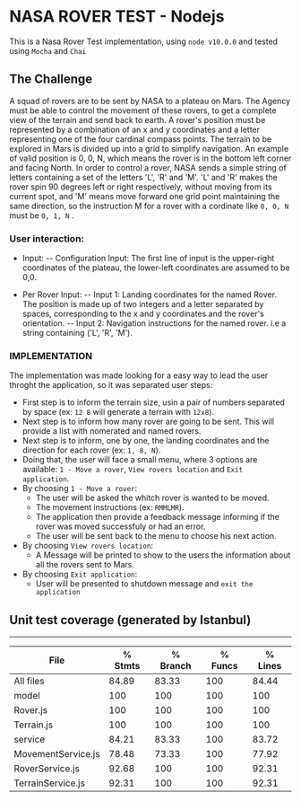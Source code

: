 # NASA ROVER TEST - Nodejs

This is a Nasa Rover Test implementation, using `node v10.0.0`  and tested using `Mocha` and `Chai`

## The Challenge
A squad of rovers are to be sent by NASA to a plateau on Mars.
The Agency must be able to control the movement of these rovers, to get a complete view of the terrain and send back to earth.
A rover's position must be represented by a combination of an x and y coordinates and a letter representing one of the four cardinal compass points. The terrain to be explored in Mars is divided up into a grid to simplify navigation. 
An example of valid position is 0, 0, N, which means the rover is in the bottom left corner and facing North.
In order to control a rover, NASA sends a simple string of letters containing a set of the letters 'L', 'R' and 'M'. 'L' and 'R' makes the rover spin 90 degrees left or right respectively, without moving from its current spot, and 'M' means move forward one grid point maintaining the same direction, so the instruction M for a rover with a cordinate like `0, 0, N` must be `0, 1, N` .

### User interaction:
* Input:
-- Configuration Input: The first line of input is the upper-right coordinates of the plateau, the lower-left coordinates are assumed to be 0,0.

* Per Rover Input:
-- Input 1: Landing coordinates for the named Rover. The position is made up of two integers and a letter separated by spaces, corresponding to the x and y coordinates and the rover's orientation.
-- Input 2: Navigation instructions for the named rover. i.e a string containing ('L', 'R', 'M').

### IMPLEMENTATION
The implementation was made looking for a easy way to lead the user throght the application, so it was separated user steps:
* First step is to inform the terrain size, usin a pair of numbers separated by space (ex: `12 8` will generate a terrain with `12x8`).
* Next step is to inform how many rover are going to be sent. This will provide a list with nomerated and named rovers.
* Next step is to inform, one by one, the landing coordinates and the direction for each rover (ex: `1, 8, N`).
* Doing that, the user will face a small menu, where 3 options are available: 
`1 - Move a rover`, `View rovers location` and `Exit application`.
* By choosing `1 - Move a rover`:
    * The user will be asked the whitch rover is wanted to be moved.
    * The movement instructions (ex: `RMMLMR`).
    * The application then provide a feedback message informing if the rover was moved successfuly or had an error.
    * The user will be sent back to the menu to choose his next action.
* By choosing `View rovers location`:
    * A Message will be printed to show to the users the information about all the rovers sent to Mars.
* By choosing `Exit application`:
    * User will be presented to shutdown message and `exit the application` 


## Unit test coverage (generated by Istanbul)
---
File                 |  % Stmts | % Branch |  % Funcs |  % Lines |
---------------------|----------|----------|----------|----------|
All files            |    84.89 |    83.33 |      100 |    84.44 |
 model               |      100 |      100 |      100 |      100 |
  Rover.js           |      100 |      100 |      100 |      100 |
  Terrain.js         |      100 |      100 |      100 |      100 |
 service             |    84.21 |    83.33 |      100 |    83.72 |
  MovementService.js |    78.48 |    73.33 |      100 |    77.92 |
  RoverService.js    |    92.68 |      100 |      100 |    92.31 |
  TerrainService.js  |    92.31 |      100 |      100 |    92.31 |

